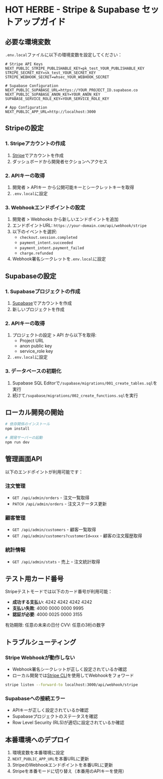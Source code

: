 # HOT HERBE - Stripe & Supabase セットアップガイド

## 必要な環境変数

`.env.local`ファイルに以下の環境変数を設定してください：

```env
# Stripe API Keys
NEXT_PUBLIC_STRIPE_PUBLISHABLE_KEY=pk_test_YOUR_PUBLISHABLE_KEY
STRIPE_SECRET_KEY=sk_test_YOUR_SECRET_KEY
STRIPE_WEBHOOK_SECRET=whsec_YOUR_WEBHOOK_SECRET

# Supabase Configuration
NEXT_PUBLIC_SUPABASE_URL=https://YOUR_PROJECT_ID.supabase.co
NEXT_PUBLIC_SUPABASE_ANON_KEY=YOUR_ANON_KEY
SUPABASE_SERVICE_ROLE_KEY=YOUR_SERVICE_ROLE_KEY

# App Configuration
NEXT_PUBLIC_APP_URL=http://localhost:3000
```

## Stripeの設定

### 1. Stripeアカウントの作成
1. [Stripe](https://stripe.com/jp)でアカウントを作成
2. ダッシュボードから開発者セクションへアクセス

### 2. APIキーの取得
1. 開発者 > APIキー から公開可能キーとシークレットキーを取得
2. `.env.local`に設定

### 3. Webhookエンドポイントの設定
1. 開発者 > Webhooks から新しいエンドポイントを追加
2. エンドポイントURL: `https://your-domain.com/api/webhook/stripe`
3. 以下のイベントを選択:
   - `checkout.session.completed`
   - `payment_intent.succeeded`
   - `payment_intent.payment_failed`
   - `charge.refunded`
4. Webhook署名シークレットを`.env.local`に設定

## Supabaseの設定

### 1. Supabaseプロジェクトの作成
1. [Supabase](https://supabase.com)でアカウントを作成
2. 新しいプロジェクトを作成

### 2. APIキーの取得
1. プロジェクトの設定 > API から以下を取得:
   - Project URL
   - anon public key
   - service_role key
2. `.env.local`に設定

### 3. データベースの初期化
1. Supabase SQL Editorで`/supabase/migrations/001_create_tables.sql`を実行
2. 続けて`/supabase/migrations/002_create_functions.sql`を実行

## ローカル開発の開始

```bash
# 依存関係のインストール
npm install

# 開発サーバーの起動
npm run dev
```

## 管理画面API

以下のエンドポイントが利用可能です：

### 注文管理
- `GET /api/admin/orders` - 注文一覧取得
- `PATCH /api/admin/orders` - 注文ステータス更新

### 顧客管理
- `GET /api/admin/customers` - 顧客一覧取得
- `GET /api/admin/customers?customerId=xxx` - 顧客の注文履歴取得

### 統計情報
- `GET /api/admin/stats` - 売上・注文統計取得

## テスト用カード番号

Stripeテストモードでは以下のカード番号が利用可能：

- **成功する支払い**: 4242 4242 4242 4242
- **支払い失敗**: 4000 0000 0000 9995
- **認証が必要**: 4000 0025 0000 3155

有効期限: 任意の未来の日付
CVV: 任意の3桁の数字

## トラブルシューティング

### Stripe Webhookが動作しない
- Webhook署名シークレットが正しく設定されているか確認
- ローカル開発では[Stripe CLI](https://stripe.com/docs/stripe-cli)を使用してWebhookをフォワード

```bash
stripe listen --forward-to localhost:3000/api/webhook/stripe
```

### Supabaseへの接続エラー
- APIキーが正しく設定されているか確認
- Supabaseプロジェクトのステータスを確認
- Row Level Security (RLS)が適切に設定されているか確認

## 本番環境へのデプロイ

1. 環境変数を本番環境に設定
2. `NEXT_PUBLIC_APP_URL`を本番URLに更新
3. StripeのWebhookエンドポイントを本番URLに更新
4. Stripeを本番モードに切り替え（本番用のAPIキーを使用）